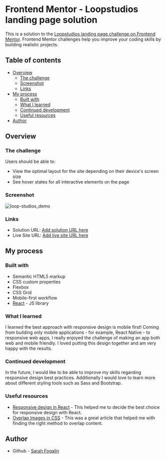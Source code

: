 # Frontend Mentor - Loopstudios landing page solution

This is a solution to the [Loopstudios landing page challenge on Frontend Mentor](https://www.frontendmentor.io/challenges/loopstudios-landing-page-N88J5Onjw). Frontend Mentor challenges help you improve your coding skills by building realistic projects. 

## Table of contents

- [Overview](#overview)
  - [The challenge](#the-challenge)
  - [Screenshot](#screenshot)
  - [Links](#links)
- [My process](#my-process)
  - [Built with](#built-with)
  - [What I learned](#what-i-learned)
  - [Continued development](#continued-development)
  - [Useful resources](#useful-resources)
- [Author](#author)

## Overview

### The challenge

Users should be able to:

- View the optimal layout for the site depending on their device's screen size
- See hover states for all interactive elements on the page

### Screenshot

![loop-studios_demo](https://user-images.githubusercontent.com/38594508/131225680-4c79495c-838c-477e-8991-c7de05a389f0.png)


### Links

- Solution URL: [Add solution URL here](https://your-solution-url.com)
- Live Site URL: [Add live site URL here](https://your-live-site-url.com)

## My process

### Built with

- Semantic HTML5 markup
- CSS custom properties
- Flexbox
- CSS Grid
- Mobile-first workflow
- [React](https://reactjs.org/) - JS library

### What I learned

I learned the best approach with responsive design is mobile first! Coming from building only mobile applications - for example, React Native - to responsive web apps, I really enjoyed the challenge of making an app both web and mobile friendly. I loved putting this design together and
am very happy with the results. 

### Continued development

In the future, I would like to be able to improve my skills regarding responsive design best practices. Additionally I would love to learn more about different styling tools such as Sass and Bootstrap.

### Useful resources

- [Responsive design in React](https://itnext.io/3-ways-to-implement-responsive-design-in-your-react-app-bcb6ee7eb424) - This helped me to decide the best choice for responsive design with React.
- [Overlap Images in CSS](https://bricampgomez.com/blog/how-to-overlap-images-in-css/) - This was a great article that helped me with finding the right method to overlap content.

## Author

- Github - [Sarah Fogalin](https://github.com/sarahfogalin)
